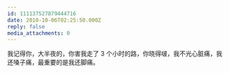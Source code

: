 ```yaml
---
id: 111137527879444716
date: 2010-10-06T02:25:50.000Z
reply: false
media_attachments: 0
---
```


我记得你，大半夜的，你害我走了 3 个小时的路，你晓得啵，我不光心脏痛，我还嗓子痛，最重要的是我还脚痛。

